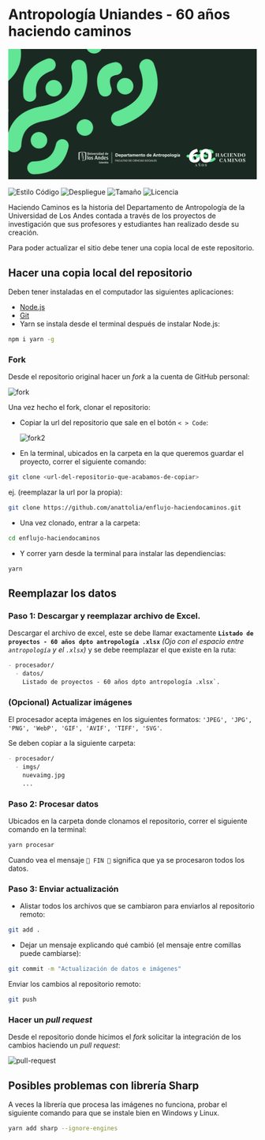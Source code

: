 # Antropología Uniandes - 60 años haciendo caminos

![Portada del proyecto 60 años haciendo caminos](./estaticos/imagen_OG.png)

![Estilo Código](https://github.com/enflujo/enflujo-haciendocaminos/actions/workflows/estilo-codigo.yml/badge.svg)
![Despliegue](https://github.com/enflujo/enflujo-haciendocaminos/actions/workflows/despliegue.yml/badge.svg)
![Tamaño](https://img.shields.io/github/repo-size/enflujo/enflujo-haciendocaminos?color=%235757f7&label=Tama%C3%B1o%20repo&logo=open-access&logoColor=white)
![Licencia](https://img.shields.io/github/license/enflujo/enflujo-haciendocaminos?label=Licencia&logo=open-source-initiative&logoColor=white)

Haciendo Caminos es la historia del Departamento de Antropología de la Universidad de Los Andes contada a través de los proyectos de investigación que sus profesores y estudiantes han realizado desde su creación.

Para poder actualizar el sitio debe tener una copia local de este repositorio.

## Hacer una copia local del repositorio

Deben tener instaladas en el computador las siguientes aplicaciones:

- <a href="https://nodejs.org/en/learn/getting-started/how-to-install-nodejs" target="_blank">Node.js</a>
- <a href="https://git-scm.com/book/en/v2/Getting-Started-Installing-Git" target="_blank">Git</a>
- Yarn se instala desde el terminal después de instalar Node.js:

```bash
npm i yarn -g
```

### Fork

Desde el repositorio original hacer un *fork* a la cuenta de GitHub personal:

![fork](https://github.com/enflujo/enflujo-haciendocaminos/assets/5365329/57d8579b-f6a2-4228-bd66-761d59e2910d)

Una vez hecho el fork, clonar el repositorio:
- Copiar la url del repositorio que sale en el botón `< > Code`:

  ![fork2](https://github.com/enflujo/enflujo-haciendocaminos/assets/5365329/0a26c4b9-dc2c-4f7c-b259-b839ed21e567)

- En la terminal, ubicados en la carpeta en la que queremos guardar el proyecto, correr el siguiente comando:

```bash
git clone <url-del-repositorio-que-acabamos-de-copiar>
```

ej. (reemplazar la url por la propia):

```bash
git clone https://github.com/anattolia/enflujo-haciendocaminos.git
```
- Una vez clonado, entrar a la carpeta:

```bash
cd enflujo-haciendocaminos
```
- Y  correr yarn desde la terminal para instalar las dependiencias:
  
```bash
yarn
```

## Reemplazar los datos

### Paso 1: Descargar y reemplazar archivo de Excel.

Descargar el archivo de excel, este se debe llamar exactamente **`Listado de proyectos - 60 años dpto antropología .xlsx`** _(Ojo con el espacio entre `antropología` y el `.xlsx`)_ y se debe reemplazar el que existe en la ruta:

```md
- procesador/
  - datos/
    Listado de proyectos - 60 años dpto antropología .xlsx`.
```

### (Opcional) Actualizar imágenes

El procesador acepta imágenes en los siguientes formatos: `'JPEG', 'JPG', 'PNG', 'WebP', 'GIF', 'AVIF', 'TIFF', 'SVG'`.

Se deben copiar a la siguiente carpeta:

```md
- procesador/
  - imgs/
    nuevaimg.jpg
    ...
```

### Paso 2: Procesar datos

Ubicados en la carpeta donde clonamos el repositorio, correr el siguiente comando en la terminal:

```bash
yarn procesar
```

Cuando vea el mensaje `🦊 FIN 🦚` significa que ya se procesaron todos los datos.

### Paso 3: Enviar actualización

- Alistar todos los archivos que se cambiaron para enviarlos al repositorio remoto:
  
```bash
git add .
```
- Dejar un mensaje explicando qué cambió (el mensaje entre comillas puede cambiarse):
  
```bash
git commit -m "Actualización de datos e imágenes"
```

Enviar los cambios al repositorio remoto:

```bash
git push
```

### Hacer un *pull request*

Desde el repositorio donde hicimos el *fork* solicitar la integración de los cambios haciendo un *pull request*:

![pull-request](https://github.com/enflujo/enflujo-haciendocaminos/assets/5365329/2c7eebc1-1276-486b-90dc-11b3c9490968)



## Posibles problemas con librería Sharp

A veces la librería que procesa las imágenes no funciona, probar el siguiente comando para que se instale bien en Windows y Linux.

```bash
yarn add sharp --ignore-engines
```

